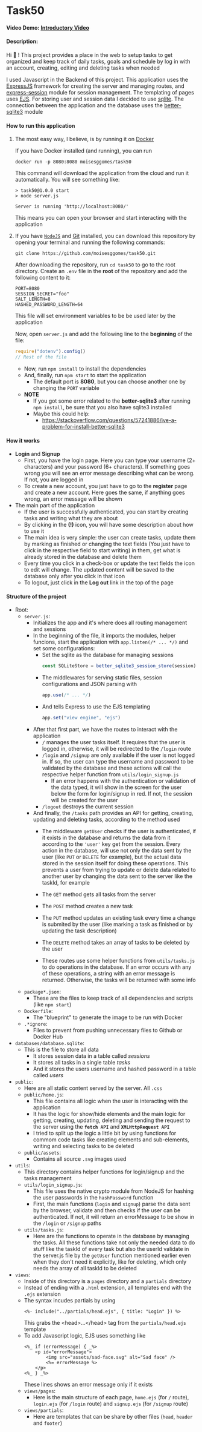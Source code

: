 # Task50

#### Video Demo:  [Introductory Video](URL)

#### Description:

Hi :wave: ! This project provides a place in the web to setup tasks to get organized and keep track of daily tasks, goals and schedule by log in with an account, creating, editing and deleting tasks when needed

I used Javascript in the Backend of this project. This application uses the [ExpressJS](https://expressjs.com) framework for creating the server and managing routes, and [express-session](https://github.com/expressjs/session#readme) module for session management. The templating of pages uses [EJS](https://ejs.co/). For storing user and session data I decided to use [sqlite](https://www.sqlite.org). The connection between the application and the database uses the [better-sqlite3](https://github.com/WiseLibs/better-sqlite3) module

#### How to run this application
1. The most easy way, I believe, is by running it on [Docker](https://www.docker.com/)

   If you have Docker installed (and running), you can run
   ```
   docker run -p 8080:8080 moisesggomes/task50
   ```

   This command will download the application from the cloud and run it automatically. You will see something like:
   ```
   > task50@1.0.0 start
   > node server.js

   Server is running 'http://localhost:8080/'
   ```
   This means you can open your browser and start interacting with the application

2. If you have [`NodeJS`](https://nodejs.org/en/download/) and [Git](https://git-scm.com/downloads) installed, you can download this repository by opening your terminal and running the following commands:
    ```
    git clone https://github.com/moisesggomes/task50.git
    ```
    After downloading the repository, run `cd task50` to go to the root directory. Create an `.env` file in the **root** of the repository and add the following content to it:
    ```
    PORT=8080
    SESSION_SECRET="foo"
    SALT_LENGTH=8
    HASHED_PASSWORD_LENGTH=64
    ```
    This file will set environment variables to be be used later by the application

    Now, open `server.js` and add the following line to the **beginning** of the file:
    ```js
    require("dotenv").config()
    // Rest of the file
    ```

    - Now, run `npm install` to install the dependencies
    - And, finally, run `npm start` to start the application
      - The default port is **8080**, but you can choose another one by changing the `PORT` variable
    - **NOTE**
      - If you got some error related to the **better-sqlite3** after running `npm install`, be sure that you also have sqlite3 installed
      - Maybe this could help:
        - https://stackoverflow.com/questions/57241886/ive-a-problem-for-install-better-sqlite3
#### How it works
- **Login** and **Signup**
  - First, you have the login page. Here you can type your username (2+ characters) and your password (6+ characters). If something goes wrong you will see an error message describing what can be wrong. If not, you are logged in
  - To create a new account, you just have to go to the **register** page and create a new account. Here goes the same, if anything goes wrong, an error message will be shown
- The main part of the application
  - If the user is successfully authenticated, you can start by creating tasks and writing what they are about
  - By clicking in the **(!)** icon, you will have some description about how to use it
  - The main idea is very simple: the user can create tasks, update them by marking as finished or changing the text fields (You just have to click in the respective field to start writing) in them, get what is already stored in the database and delete them
  - Every time you click in a check-box or update the text fields the icon to edit will change. The updated content will be saved to the database only after you click in that icon
  - To logout, just click in the **Log out** link in the top of the page

#### Structure of the project
- Root:
  - `server.js`:
    - Initializes the app and it's where does all routing management and sessions
    - In the beginning of the file, it imports the modules, helper funcions, start the application with `app.listen(/* ... */)` and set some configurations:
      - Set the sqlite as the database for managing sessions
        ```js
        const SQLiteStore = better_sqlite3_session_store(session)
        ```
      - The middlewares for serving static files, session configurations and JSON parsing with
        ```js
        app.use(/* ... */)
        ```
      - And tells Express to use the EJS templating
        ```js
        app.set("view engine", "ejs")
        ```
    - After that first part, we have the routes to interact with the application
      - `/` manages the user tasks itself. It requires that the user is logged in, otherwise, it will be redirected to the `/login` route
      - `/login` and `/signup` are only available if the user is not logged in. If so, the user can type the username and password to be validated by the database and these actions will call the respective helper function from `utils/login_signup.js`
        - If an error happens with the authentication or validation of the data typed, it will show in the screen for the user below the form for login/signup in red. If not, the session will be created for the user
      - `/logout` destroys the current session
    - And finally, the `/tasks` path provides an API for getting, creating, updating and deleting tasks, according to the method used
      - The middleware ```getUser``` checks if the user is authenticated, if it exists in the database and returns the data from it according to the `'user'` key get from the session. Every action in the database, will use not only the data sent by the user (like `PUT` or `DELETE` for example), but the actual data stored in the session itself for doing these operations. This prevents a user from trying to update or delete data related to another user by changing the data sent to the server like the taskId, for example
      - The `GET` method gets all tasks from the server
      - The `POST` method creates a new task
      - The `PUT` method updates an existing task every time a change is submited by the user (like marking a task as finished or by updating the task description)
      - The `DELETE` method takes an array of tasks to be deleted by the user

      - These routes use some helper functions from `utils/tasks.js` to do operations in the database. If an error occurs with any of these operations, a string with an error message is returned. Otherwise, the tasks will be returned with some info
  - `package*.json`:
    - These are the files to keep track of all dependencies and scripts (like `npm start`)
  - `Dockerfile`:
    - The "blueprint" to generate the image to be run with Docker
  - `.*ignore`:
    - Files to prevent from pushing unnecessary files to Github or Docker Hub
- `databases/database.sqlite`:
  - This is the file to store all data
    - It stores session data in a table called _sessions_
    - It stores all tasks in a single table _tasks_
    - And it stores the users username and hashed password in a table called _users_
- `public`:
  - Here are all static content served by the server. All `.css`
  - `public/home.js`:
    - This file contains all logic when the user is interacting with the application
    - It has the logic for show/hide elements and the main logic for getting, creating, updating, deleting and sending the request to the server using the **`fetch API`** and **`XMLHttpRequest API`**
    - I tried to split up the logic a little bit by using functions for commom code tasks like creating elements and sub-elements, writing and selecting tasks to be deleted
  - `public/assets`:
    - Contains all source `.svg` images used
- `utils`:
  - This directory contains helper functions for login/signup and the tasks management
  - `utils/login_signup.js`:
    - This file uses the native crypto module from NodeJS for hashing the user passwords in the `hashPassword` function
    - First, the main functions (`login` and `signup`) parse the data sent by the browser, validate and then checks if the user can be authenticated. If not, it will return an errorMessage to be show in the `/login` or `/signup` paths
  - `utils/tasks.js`:
    - Here are the functions to operate in the database by managing the tasks. All these functions take not only the needed data to do stuff like the taskId of every task but also the userId validate in the server.js file by the `getUser` function mentioned earlier even when they don't need it explicitly, like for deleting, which only needs the array of all taskId to be deleted
- `views`:
  - Inside of this directory is a `pages` directory and a `partials` directory
  - Instead of ending with a `.html` extension, all templates end with the `.ejs` extension
  - The syntax incudes partials by using
    ```ejs
    <%- include("../partials/head.ejs", { title: "Login" }) %>
    ```
    This grabs the &lt;head&gt;...&lt;/head&gt; tag from the `partials/head.ejs` template
  - To add Javascript logic, EJS uses something like
    ```ejs
    <%_ if (errorMessage) { _%>
        <p id="errorMessage">
            <img src="assets/sad-face.svg" alt="Sad face" />
            <%= errorMessage %>
        </p>
    <%_ } _%>
    ```
    These lines shows an error message only if it exists
  - `views/pages`:
    - Here is the main structure of each page, `home.ejs` (for `/` route), `login.ejs` (for `/login` route) and `signup.ejs` (for `/signup` route)
  - `views/partials`:
    - Here are templates that can be share by other files (`head`, `header` and `footer`)
